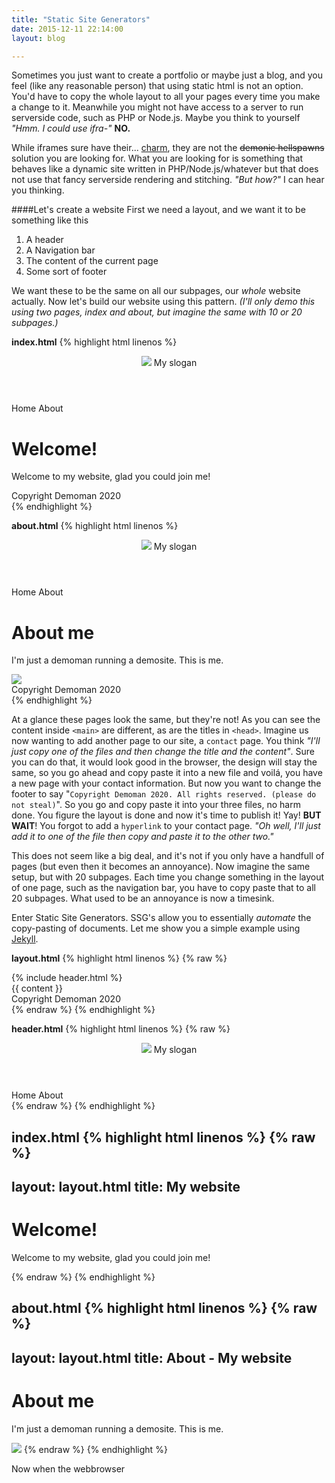 ```yaml
---
title: "Static Site Generators"
date: 2015-12-11 22:14:00
layout: blog

---
```

Sometimes you just want to create a portfolio or maybe just a blog, and you feel (like any reasonable person)
that using static html is not an option. You'd have to copy the whole layout to all your pages every time you
make a change to it. Meanwhile you might not have access to a server to run serverside code, such as PHP or
Node.js. Maybe you think to yourself *"Hmm. I could use ifra-"* **NO.**

While iframes sure have their... [charm](http://www.rwblackburn.com/2012/07/iframe-evil/), they are not the
~~demonic hellspawns~~ solution you are looking for. What you are looking for is something that behaves like a
dynamic site written in PHP/Node.js/whatever but that does not use that fancy serverside rendering and
stitching. *"But how?"* I can hear you thinking.

####Let's create a website
First we need a layout, and we want it to be something like this

1. A header
2. A Navigation bar
3. The content of the current page
4. Some sort of footer

We want these to be the same on all our subpages, our *whole* website actually. Now let's build our website
using this pattern. *(I'll only demo this using two pages, index and about, but imagine the same with 10 or
20 subpages.)*

**index.html**
{% highlight html linenos %}
<html>
    <head>
        <title>My website</title>
    </head>
    <body>
        <header>
            <img src="mycoollogo.png">
            <span>My slogan</span>
        </header>
        <nav>
            <a>Home</a>
            <a>About</a>
        </nav>
        <main>
            <h1>Welcome!</h1>
            <p>
                Welcome to my website, glad you could join me!
            </p>
        </main>
        <footer>
            Copyright Demoman 2020
        </footer>
    </body>
</html>
{% endhighlight %}

**about.html**
{% highlight html linenos %}
<html>
    <head>
        <title>About me - My website</title>
    </head>
    <body>
        <header>
            <img src="mycoollogo.png">
            <span>My slogan</span>
        </header>
        <nav>
            <a>Home</a>
            <a>About</a>
        </nav>
        <main>
            <h1>About me</h1>
            <p>
                I'm just a demoman running a demosite.
                This is me.
            </p>
            <img src="me.jpg">
        </main>
        <footer>
            Copyright Demoman 2020
        </footer>
    </body>
</html>
{% endhighlight %}

At a glance these pages look the same, but they're not! As you can see the content inside ```<main>``` are
different, as are the titles in ```<head>```. Imagine us now wanting to add another page to our site, a
```contact``` page. You think *"I'll just copy one of the files and then change the title and the content"*.
Sure you can do that, it would look good in the browser, the design will stay the same, so you go ahead and
copy paste it into a new file and voilá, you have a new page with your contact information. But now you want
to change the footer to say "```Copyright Demoman 2020. All rights reserved. (please do not steal)```".
So you go and copy paste it into your three files, no harm done. You figure the layout is done and now it's
time to publish it! Yay! **BUT WAIT**! You forgot to add a ```hyperlink``` to your contact page. *"Oh well,
I'll just add it to one of the file then copy and paste it to the other two."*

This does not seem like a big deal, and it's not if you only have a handfull of pages (but even then it becomes
an annoyance). Now imagine the same setup, but with 20 subpages. Each time you change something in the layout
of one page, such as the navigation bar, you have to copy paste that to all 20 subpages. What used to be an
annoyance is now a timesink.

Enter Static Site Generators. SSG's allow you to essentially *automate* the copy-pasting of documents. Let me
show you a simple example using [Jekyll](https://jekyllrb.com/).

**layout.html**
{% highlight html linenos %}
{% raw %}
<html>
    <head>
        <title> {{ page.title }}</title>
    </head>
    <body>
        {% include header.html %}
        <main>
            {{ content }}
        </main>
        <footer>
            Copyright Demoman 2020
        </footer>
    </body>
</html>
{% endraw %}
{% endhighlight %}

**header.html**
{% highlight html linenos %}
{% raw %}
<header>
    <img src="mycoollogo.png">
    <span>My slogan</span>
</header>
<nav>
    <a>Home</a>
    <a>About</a>
</nav>
{% endraw %}
{% endhighlight %}

**index.html**
{% highlight html linenos %}
{% raw %}
---
layout: layout.html
title: My website
---
<h1>Welcome!</h1>
<p>
    Welcome to my website, glad you could join me!
</p>
{% endraw %}
{% endhighlight %}

**about.html**
{% highlight html linenos %}
{% raw %}
---
layout: layout.html
title: About - My website
---
<h1>About me</h1>
<p>
    I'm just a demoman running a demosite.
    This is me.
</p>
<img src="me.jpg">
{% endraw %}
{% endhighlight %}

Now when the webbrowser 
